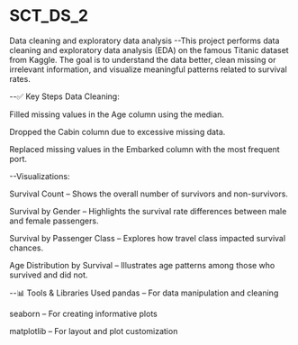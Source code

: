 # SCT_DS_2
Data cleaning and exploratory data analysis
--This project performs data cleaning and exploratory data analysis (EDA) on the famous Titanic dataset from Kaggle. The goal is to understand the data better, clean missing or irrelevant information, and visualize meaningful patterns related to survival rates.

--✅ Key Steps
Data Cleaning:

Filled missing values in the Age column using the median.

Dropped the Cabin column due to excessive missing data.

Replaced missing values in the Embarked column with the most frequent port.

--Visualizations:

Survival Count – Shows the overall number of survivors and non-survivors.

Survival by Gender – Highlights the survival rate differences between male and female passengers.

Survival by Passenger Class – Explores how travel class impacted survival chances.

Age Distribution by Survival – Illustrates age patterns among those who survived and did not.

--📊 Tools & Libraries Used
pandas – For data manipulation and cleaning

seaborn – For creating informative plots

matplotlib – For layout and plot customization

